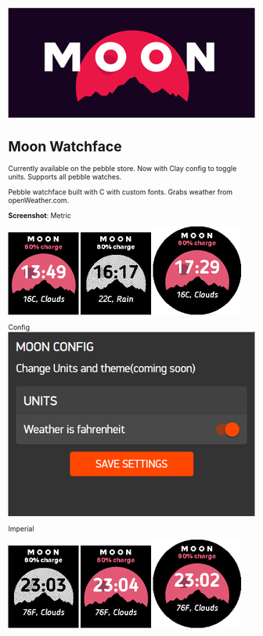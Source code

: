 ![Banner](Banner.png)

# Moon Watchface
Currently available on the pebble store.
Now with Clay config to toggle units.
Supports all pebble watches.

Pebble watchface built with C with custom fonts.
Grabs weather from openWeather.com.

**Screenshot**:
Metric

![Screenshot](screenshot4.png) ![Screenshot1](screenshot1.png) ![Screenshot2](screenshot3.png)

Config
![Screenshot](config.png)

Imperial

![Screenshot](s2.png) ![Screenshot1](s3.png) ![Screenshot2](s1.png)



